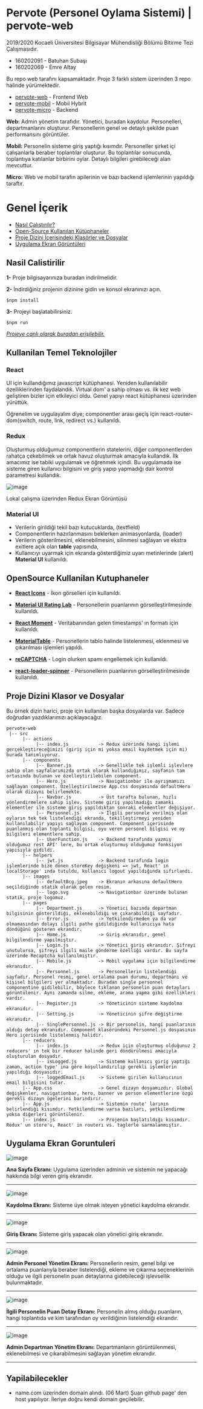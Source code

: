 # Pervote (Personel Oylama Sistemi) | pervote-web

2019/2020 Kocaeli Üniversitesi Bilgisayar Mühendisliği Bölümü Bitirme Tezi Çalışmasıdır.

* 160202091 - Batuhan Subaşı
* 160202069 - Emre Altay

Bu repo web tarafını kapsamaktadır. Proje 3 farklı sistem üzerinden 3 repo halinde yürümektedir.

* [pervote-web](https://github.com/batuhansubasi/pervote-web)     - Frontend Web 
* [pervote-mobil](https://github.com/batuhansubasi/pervote-mobil) - Mobil Hybrit 
* [pervote-micro](https://github.com/batuhansubasi/pervote-micro) - Backend

**Web:** Admin yönetim tarafıdır. Yönetici, buradan kaydolur. Personelleri, departmanlarını oluşturur. Personellerin genel ve detaylı şekilde puan performansını görüntüler.

**Mobil:** Personelin sisteme giriş yaptığı kısımdır. Personeller şirket içi çalışanlarla beraber toplantılar oluşturur. Bu toplantılar sonucunda, toplantıya katılanlar birbirini oylar. Detaylı bilgileri girebileceği alan mevcuttur. 

**Micro:** Web ve mobil tarafın apilerinin ve bazı backend işlemlerinin yapıldığı taraftır.

# Genel İçerik

-	[Nasıl Çalıştırılır?](#nasil-calistirilir)
-	[Open-Source Kullanılan Kütüphaneler](#opensource-kullanilan-kutuphaneler)
-	[Proje Dizini İçerisindeki Klasörler ve Dosyalar](#proje-dizini-klasor-ve-dosyalar)
-	[Uygulama Ekran Görüntüleri](#uygulama-ekran-goruntuleri)


## Nasil Calistirilir

**1-** Proje bilgisayarınıza buradan indirilmelidir.

**2-** İndirdiğiniz projenin dizinine gidin ve konsol ekranınızı açın.

```
$npm install

```

**3-** Projeyi başlatabilirsiniz.

```
$npm run
```

[*Projeye canlı olarak buradan erişilebilir.*](https://batuhansubasi.github.io/pervote-web/)
 
## Kullanilan Temel Teknolojiler

### React

UI için kullandığımız javascript kütüphanesi. Yeniden kullanılabilir özelliklerinden faydalandık. Virtual dom' a sahip olması vs. ilk kez web geliştiren bizler için etkileyici oldu. Genel yapıyı react kütüphanesi üzerinden yürüttük.

Öğrenelim ve uygulayalım diye; componentler arası geçiş için react-router-dom(switch, route, link, redirect vs.) kullanıldı.

### Redux

Oluşturmuş olduğumuz componentlerin statelerini, diğer componentlerden rahatça çekebilmek ve ortak havuz oluşturmak amacıyla kullandık. İlk amacımız ise tabiki uygulamak ve öğrenmek içindi. Bu uygulamada ise sisteme giren kullanıcı bilgisini ve giriş yapıp yapmadığı dair kontrol parametresi kullandık.

![image](https://user-images.githubusercontent.com/30631029/83916555-0f24a880-a77e-11ea-837b-e523c9bfd7ab.png)

Lokal çalışma üzerinden Redux Ekran Görüntüsü

### Material UI

* Verilerin girildiği tekil bazı kutucuklarda, (textfield)
* Componentlerin hazırlanmasını beklerken animasyonlarda, (loader)
* Verilerin gösterilmesini, eklenebilmesini, silinmesi sağlayan ve ekstra exitlere açık olan **table** yapısında,
* Kullanıcıyı uyarmak için ekranda gösterdiğimiz uyarı metinlerinde (alert) **Material UI** kullanıldı.

## OpenSource Kullanilan Kutuphaneler

* [**React Icons**](https://react-icons.github.io/react-icons/) - İkon görselleri için kullanıldı.

* [**Material UI Rating Lab**](https://material-ui.com/components/rating/) - Personellerin puanlarının görselleştirilmesinde kullanıldı.

* [**React Moment**](https://www.npmjs.com/package/react-moment) - Veritabanından gelen timestamps' ın formatı için kullanıldı.

* [**MaterialTable**](https://www.npmjs.com/package/material-table) - Personellerin tablo halinde listelenmesi, eklenmesi ve çıkarılması işlemleri yapıldı.

* [**reCAPTCHA**](https://developers.google.com/recaptcha/docs/v3) - Login olurken spamı engellemek için kullanıldı.

* [**react-loader-spinner**](https://www.npmjs.com/package/react-loader-spinner) - Personellerin puanlarının görselleştirilmesinde kullanıldı.

## Proje Dizini Klasor ve Dosyalar
Bu örnek dizin harici, proje için kullanılan başka dosyalarda var. Sadece doğrudan yazdıklarımızı açıklayacağız.
```
pervote-web
 |-- src
      |-- actions 
           |-- index.js           -> Redux üzerinde hangi işlemi gerçekleştireceğimizi (giriş için mi yoksa email kaydetmek için mi) burada tanımlıyoruz.
      |-- components    
           |-- Banner.js          -> Genellikle tek işlemli işlevlere sahip olan sayfalarımızda ortak olarak kullandığımız, sayfanın tam ortasında bulunan ve özelleştirilebilen component.
           |-- Hero.js            -> Navigationbar ile ayrışmamızı sağlayan component. Özelleştirilmezse App.css dosyasında defaultHero olarak dizaynı belirlemekte.
           |-- Navbar.js          -> Üst tarafta bulunan, hızlı yönlendirmelere sahip işlev. Sisteme giriş yapılmadığı zamanki elementler ile sisteme giriş yapıldıktan sonraki elementler değişiyor.
           |-- Personnel.js       -> İlgili personele verilmiş olan oyların tek tek listelendiği ekranda, tekilleştirmeyi yeniden      kullanılabilir yapıyı sağlayan component. Component içerisinde puanlanmış olan toplantı bilgisi, oyu veren personel bilgisi ve oy bilgileri elementlere sahip.
           |-- UserFunction.js    -> Backend tarafında yazmış olduğumuz rest API' lere, bu ortak oluşturmuş olduğumuz fonksiyon         yapısıyla gidildi.
      |-- helpers   
           |-- jwt.js             -> Backend tarafında login işlemlerinde bize dönen storeKey değişkeni => jwt, React' ın localStorage' ında tutuldu, kullanıcı logout yapıldığında sıfırlandı.
      |-- images   
           |-- defaultBcg.jpeg    -> Ekranın arkasına defaultHero seçildiğinde statik olarak gelen resim.
           |-- logo.svg           -> Navigationbar üzerinde bulunan statik, proje logomuz.
      |-- pages
           |-- Department.js      -> Yönetici bazında departman bilgisinin gösterildiği, eklenebildiği ve çıkarabildiği sayfadır. 
           |-- Error.js           -> Yetkilendirmeden ya da var olmamasından dolayı ilgili pathe gidildiğinde kullanıcıya hata döndüğünü gösteren ekrandır.
           |-- Home.js            -> Giriş ekranıdır, genel bilgilendirme yapılmıştır.
           |-- Login.js           -> Yönetici giriş ekranıdır. Şifreyi unutulursa, şifreyi ilgili maile gönderme özelliği vardır. Bu sayfa üzerinde Recaptcha kullanılmıştır.
           |-- Mobile.js          -> Mobil uygulama için bilgilendirme ekranıdır.
           |-- Personnel.js       -> Personellerin listelendiği sayfadır. Personel resmi, genel ortalama puan durumu, departmanı ve kişisel bilgileri yer almaktadır. Buradan single personnel componentine gidilebilir, böylece tıklanan personelin puan detayları görüntülenir. Aynı zamanda silme, ekleme, arama yapma gibi özellikleri vardır.
           |-- Register.js        -> Yöneticinin sisteme kaydolma ekranıdır.
           |-- Setting.js         -> Yöneticinin şifre değiştirme ekranıdır.
           |-- SinglePersonnel.js -> Bir personelin, hangi puanlarının aldığı detay ekranıdır. Component klasöründeki Personnel.js dosyasının Hero içerisinde listelenmiş halidir.
      |-- reducers
           |-- index.js           -> Redux için oluşturmuş olduğunuz 2 reducers' ın tek bir reducer halinde geri döndürülmesi amacıyla oluşturulan dosyadır.
           |-- isLogged.js        -> Sisteme kullanıcı giriş yaptığı zaman, action type' ına göre koşullandırılıp gerekli işlemlerin yapıldığı dosyasıdır.
           |-- loggedEmail.js     -> Sisteme girilen kullanıcının email bilgisini tutar.
      |-- App.css                 -> Genel dizayn dosyamızdır. Global değişkenler, navigationbar, hero, banner ve person elementlerine özgü gerekli dizayn ögelerini barındırır.
      |-- App.js                  -> Sistemin route' larının belirlendiği kısımdır. Yetkilendirme varsa bazıları, yetkilendirme yoksa diğerleri görüntülenir.
      |-- index.js                -> Projenin başlatıldığı kısımdır. Redux' un store'u, React' in routerı vs. taglerle sarmalanmıştır.
```
## Uygulama Ekran Goruntuleri

![image](https://user-images.githubusercontent.com/30631029/83819475-a16f7280-a6d2-11ea-8c95-76b5a8b3e414.png)

**Ana Sayfa Ekranı:** Uygulama üzerinden adminin ve sistemin ne yapacağı hakkında bilgi veren giriş ekranıdır.

---

![image](https://user-images.githubusercontent.com/30631029/83914763-8fe1a580-a77a-11ea-82d8-d6d6cfd31553.png)

**Kaydolma Ekranı:** Sisteme üye olmak isteyen yönetici kaydolma ekranıdır.

---

![image](https://user-images.githubusercontent.com/30631029/83913954-f9f94b00-a778-11ea-9bcf-bac9a9b876c1.png)

**Giriş Ekranı:** Sisteme giriş yapacak olan yönetici giriş ekranıdır.

---

![image](https://user-images.githubusercontent.com/30631029/83914078-3462e800-a779-11ea-9508-1a8881cf9195.png)

**Admin Personel Yönetim Ekranı:** Personellerin resim, genel bilgi ve ortalama puanlarıyla beraber listelendiği, ekleme ve çıkarma seçeneklerinin olduğu ve ilgili personelin puan detaylarına gidebileceği işlevsellik bulunmaktadır.

---

![image](https://user-images.githubusercontent.com/30631029/83914174-607e6900-a779-11ea-8571-2b372cd630f5.png)

**İlgili Personelin Puan Detay Ekranı:** Personelin almış olduğu puanların, hangi toplantıda ve kim tarafından oy verildiğinin listelendiği ekrandır.

---

![image](https://user-images.githubusercontent.com/30631029/83914200-6bd19480-a779-11ea-98a1-fcb07811684c.png)

**Admin Departman Yönetim Ekranı:** Departmanların görüntülenmesi, eklenebilmesi ve çıkarabilmesini sağlayan yönetim ekranıdır.

---

## Yapilabilecekler

* name.com üzerinden domain alındı. (06 Mart) Şuan github page' den host yapılıyor. İleriye doğru kendi domain geçilebilir.
